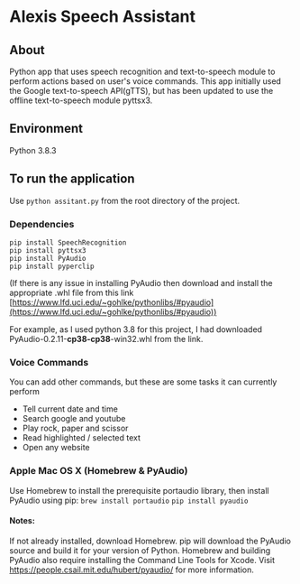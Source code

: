 # Alexis Speech Assistant

## About 
Python app that uses speech recognition and text-to-speech module to perform actions
based on user's voice commands. This app initially used the Google text-to-speech API(gTTS), 
but has been updated to use the offline text-to-speech module pyttsx3.

## Environment
Python 3.8.3

## To run the application
Use `python assitant.py` from the root directory of the project.

### Dependencies
```
pip install SpeechRecognition
pip install pyttsx3
pip install PyAudio
pip install pyperclip
```
(If there is any issue in installing PyAudio then download and install the appropriate .whl file from this
link [https://www.lfd.uci.edu/~gohlke/pythonlibs/#pyaudio](https://www.lfd.uci.edu/~gohlke/pythonlibs/#pyaudio))

For example, as I used python 3.8 for this project, I had downloaded PyAudio-0.2.11-**cp38-cp38**-win32.whl
from the link.

### Voice Commands
You can add other commands, but these are some tasks it can currently perform
- Tell current date and time
- Search google and youtube
- Play rock, paper and scissor
- Read highlighted / selected text 
- Open any website 

### Apple Mac OS X (Homebrew & PyAudio)
Use Homebrew to install the prerequisite portaudio library, then install PyAudio using pip:
`brew install portaudio`
`pip install pyaudio`

#### Notes:
If not already installed, download Homebrew.
pip will download the PyAudio source and build it for your version of Python.
Homebrew and building PyAudio also require installing the Command Line Tools for Xcode.
Visit https://people.csail.mit.edu/hubert/pyaudio/ for more information.
